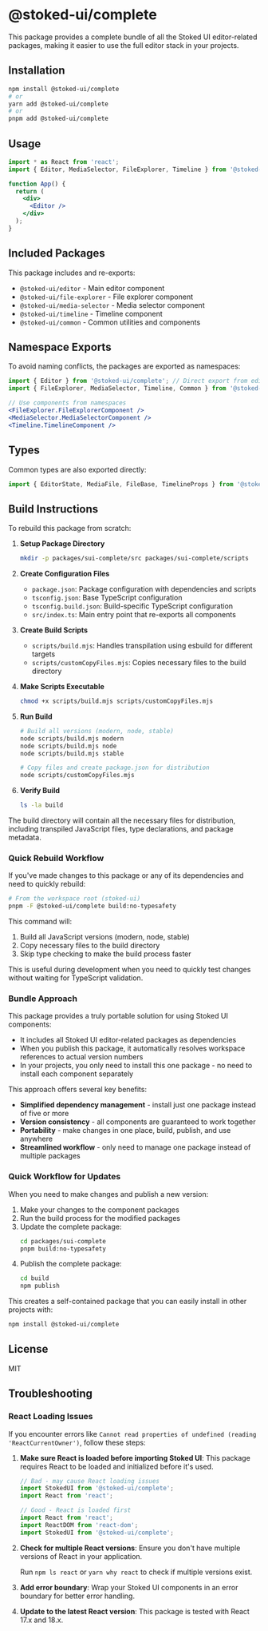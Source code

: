 # @stoked-ui/complete

This package provides a complete bundle of all the Stoked UI editor-related packages, making it easier to use the full editor stack in your projects.

## Installation

```bash
npm install @stoked-ui/complete
# or
yarn add @stoked-ui/complete
# or
pnpm add @stoked-ui/complete
```

## Usage

```jsx
import * as React from 'react';
import { Editor, MediaSelector, FileExplorer, Timeline } from '@stoked-ui/complete';

function App() {
  return (
    <div>
      <Editor />
    </div>
  );
}
```

## Included Packages

This package includes and re-exports:

- `@stoked-ui/editor` - Main editor component
- `@stoked-ui/file-explorer` - File explorer component
- `@stoked-ui/media-selector` - Media selector component
- `@stoked-ui/timeline` - Timeline component
- `@stoked-ui/common` - Common utilities and components

## Namespace Exports

To avoid naming conflicts, the packages are exported as namespaces:

```jsx
import { Editor } from '@stoked-ui/complete'; // Direct export from editor
import { FileExplorer, MediaSelector, Timeline, Common } from '@stoked-ui/complete';

// Use components from namespaces
<FileExplorer.FileExplorerComponent />
<MediaSelector.MediaSelectorComponent />
<Timeline.TimelineComponent />
```

## Types

Common types are also exported directly:

```typescript
import { EditorState, MediaFile, FileBase, TimelineProps } from '@stoked-ui/complete';
```

## Build Instructions

To rebuild this package from scratch:

1. **Setup Package Directory**
   ```bash
   mkdir -p packages/sui-complete/src packages/sui-complete/scripts
   ```

2. **Create Configuration Files**
   - `package.json`: Package configuration with dependencies and scripts
   - `tsconfig.json`: Base TypeScript configuration
   - `tsconfig.build.json`: Build-specific TypeScript configuration
   - `src/index.ts`: Main entry point that re-exports all components

3. **Create Build Scripts**
   - `scripts/build.mjs`: Handles transpilation using esbuild for different targets
   - `scripts/customCopyFiles.mjs`: Copies necessary files to the build directory

4. **Make Scripts Executable**
   ```bash
   chmod +x scripts/build.mjs scripts/customCopyFiles.mjs
   ```

5. **Run Build**
   ```bash
   # Build all versions (modern, node, stable)
   node scripts/build.mjs modern
   node scripts/build.mjs node
   node scripts/build.mjs stable
   
   # Copy files and create package.json for distribution
   node scripts/customCopyFiles.mjs
   ```

6. **Verify Build**
   ```bash
   ls -la build
   ```

The build directory will contain all the necessary files for distribution, including transpiled JavaScript files, type declarations, and package metadata.

### Quick Rebuild Workflow

If you've made changes to this package or any of its dependencies and need to quickly rebuild:

```bash
# From the workspace root (stoked-ui)
pnpm -F @stoked-ui/complete build:no-typesafety
```

This command will:
1. Build all JavaScript versions (modern, node, stable)
2. Copy necessary files to the build directory
3. Skip type checking to make the build process faster

This is useful during development when you need to quickly test changes without waiting for TypeScript validation.

### Bundle Approach

This package provides a truly portable solution for using Stoked UI components:

- It includes all Stoked UI editor-related packages as dependencies
- When you publish this package, it automatically resolves workspace references to actual version numbers
- In your projects, you only need to install this one package - no need to install each component separately

This approach offers several key benefits:
- **Simplified dependency management** - install just one package instead of five or more
- **Version consistency** - all components are guaranteed to work together
- **Portability** - make changes in one place, build, publish, and use anywhere
- **Streamlined workflow** - only need to manage one package instead of multiple packages

### Quick Workflow for Updates

When you need to make changes and publish a new version:

1. Make your changes to the component packages
2. Run the build process for the modified packages
3. Update the complete package:
   ```bash
   cd packages/sui-complete
   pnpm build:no-typesafety
   ```
4. Publish the complete package:
   ```bash
   cd build
   npm publish
   ```

This creates a self-contained package that you can easily install in other projects with:

```bash
npm install @stoked-ui/complete
```

## License

MIT 

## Troubleshooting

### React Loading Issues

If you encounter errors like `Cannot read properties of undefined (reading 'ReactCurrentOwner')`, follow these steps:

1. **Make sure React is loaded before importing Stoked UI**: This package requires React to be loaded and initialized before it's used.

   ```js
   // Bad - may cause React loading issues
   import StokedUI from '@stoked-ui/complete';
   import React from 'react';
   
   // Good - React is loaded first
   import React from 'react';
   import ReactDOM from 'react-dom';
   import StokedUI from '@stoked-ui/complete';
   ```

2. **Check for multiple React versions**: Ensure you don't have multiple versions of React in your application.
   
   Run `npm ls react` or `yarn why react` to check if multiple versions exist.

3. **Add error boundary**: Wrap your Stoked UI components in an error boundary for better error handling.

4. **Update to the latest React version**: This package is tested with React 17.x and 18.x.
